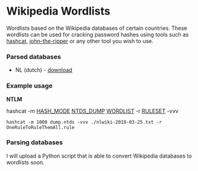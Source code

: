 # Wikipedia Wordlists

Wordlists based on the Wikipedia databases of certain countries. These wordlists can be used for cracking password hashes using tools such as [hashcat](https://tools.kali.org/password-attacks/hashcat), [john-the-ripper](https://tools.kali.org/password-attacks/john) or any other tool you wish to use.

### Parsed databases

* NL (dutch) - [download](https://github.com/tijme/wordlists/raw/master/nlwiki-2019-03-25.txt)

### Example usage

**NTLM**

hashcat -m [HASH_MODE](https://hashcat.net/wiki/doku.php?id=hashcat) [NTDS_DUMP](https://medium.com/@bondo.mike/extracting-and-cracking-ntds-dit-2b266214f277) [WORDLIST](https://raw.githubusercontent.com/tijme/wordlists/master/nlwiki-2019-03-25.txt) -r [RULESET](https://raw.githubusercontent.com/NotSoSecure/password_cracking_rules/master/OneRuleToRuleThemAll.rule) -vvv

````hashcat -m 1000 dump.ntds -vvv ./nlwiki-2019-03-25.txt -r OneRuleToRuleThemAll.rule````

### Parsing databases

I will upload a Python script that is able to convert Wikipedia databases to wordlists soon.
